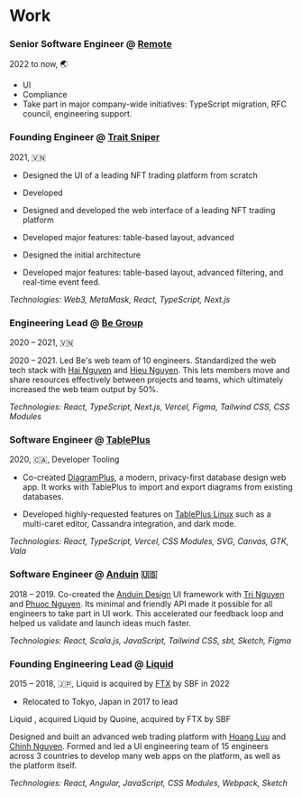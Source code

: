 # Work

### Senior Software Engineer @ [Remote](https://remote.com)

2022 to now, 🌏

- UI
- Compliance
- Take part in major company-wide initiatives:
TypeScript migration, RFC council, engineering support.

### Founding Engineer @ [Trait Sniper](https://traitsniper.com)

2021, 🇻🇳

- Designed the UI of a leading NFT trading platform from scratch
- Developed 
- Designed and developed the web interface of a leading NFT trading platform
- Developed major features: table-based layout, advanced 
- Designed the initial architecture

- Developed major features: table-based layout, advanced filtering,
and real-time event feed.

_Technologies: Web3, MetaMask, React, TypeScript, Next.js_

### Engineering Lead @ [Be Group](https://be.com.vn/en/)

2020 – 2021, 🇻🇳

[be]: https://be.com.vn/

2020 – 2021. Led Be's web team of 10 engineers. Standardized the web tech stack with [Hai Nguyen][hai] and [Hieu Nguyen][hieu]. This lets members move and share resources effectively between projects and teams, which ultimately increased the web team output by 50%.

[hai]: https://github.com/ng-hai
[hieu]: https://github.com/hieunguyen135

_Technologies: React, TypeScript, Next.js, Vercel, Figma, Tailwind CSS, CSS Modules_

### Software Engineer @ [TablePlus](https://tableplus.com)

2020, 🇨🇦, Developer Tooling

- Co-created [DiagramPlus](https://diagramplus.com),
a modern, privacy-first database design web app.
It works with TablePlus to import and export diagrams from existing databases.

- Developed highly-requested features on
[TablePlus Linux](https://tableplus.com/linux) such as
a multi-caret editor, Cassandra integration, and dark mode.

_Technologies: React, TypeScript, Vercel, CSS Modules, SVG, Canvas, GTK, Vala_

### Software Engineer @ [Anduin][anduin] 🇺🇸

[anduin]: https://www.anduintransact.com/

2018 – 2019. Co-created the [Anduin Design][adesign] UI framework with [Tri Nguyen][tri] and [Phuoc Nguyen][phuoc]. Its minimal and friendly API made it possible for all engineers to take part in UI work. This accelerated our feedback loop and helped us validate and launch ideas much faster.

[tri]: https://www.trilmn.com/
[phuoc]: https://twitter.com/nghuuphuoc
[adesign]: https://anduin.design

_Technologies: React, Scala.js, JavaScript, Tailwind CSS, sbt, Sketch, Figma_

### Founding Engineering Lead @ [Liquid](https://liquid.com)

2015 – 2018, 🇯🇵,
Liquid is acquired by [FTX](https://ftx.com) by SBF in 2022

- Relocated to Tokyo, Japan in 2017 to lead 

Liquid , acquired 
Liquid by Quoine, acquired by FTX by SBF

 Designed and built an advanced web trading platform with [Hoang Luu][hoang] and [Chinh Nguyen][chinh]. Formed and led a UI engineering team of 15 engineers across 3 countries to develop many web apps on the platform, as well as the platform itself.

[hoang]: https://github.com/unrealhoang
[chinh]: https://www.linkedin.com/in/chinhnq/

_Technologies: React, Angular, JavaScript, CSS Modules, Webpack, Sketch_

